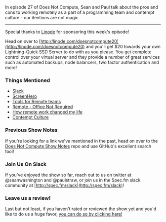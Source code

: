 In episode 27 of Does Not Compute, Sean and Paul talk about the pros and cons to working remotely as a part of a programming team and contempt culture - our itentions are not magic

---

Special thanks to [Linode](http://linode.com/doesnotcompute20) for sponsoring this week's episode!

Head on over to [http://linode.com/doesnotcompute20](http://linode.com/doesnotcompute20) and you'll get $20 towards your own Lightning-Quick SSD Server to do with as you please. You get complete control over your virtual server and they provide a number of great services such as automated backups, node balancers, two factor authentication and more!

### Things Mentioned

* [Slack](https://slack.com/)
* [ScreenHero](https://screenhero.com/)
* [Tools for Remote teams](https://www.producthunt.com/e/tools-for-remote-teams)
* [Remote - Office Not Required](http://37signals.com/remote/)
* [How remote work changed my life](https://justinjackson.ca/remote/)
* [Contempt Culture](http://blog.aurynn.com/86/contempt-culture)

### Previous Show Notes

If you're looking for a link we've mentioned in the past, head on over to the [Does Not Compute Show Notes](https://github.com/seanwash/dnccast-show-notes) repo and use GitHub's excellent search tool!

### Join Us On Slack

If you've enjoyed the show so far, reach out to us on twitter at @seanwashington and @paulstraw, or join us in the Spec.fm slack community at [http://spec.fm/slack](http://spec.fm/slack)!

### Leave us a review!

Last but not least, if you haven't rated or reviewed the show yet and you'd like to do us a huge favor, [you can do so by clicking here!](https://itunes.apple.com/us/podcast/does-not-compute/id1048731980?mt=2)

